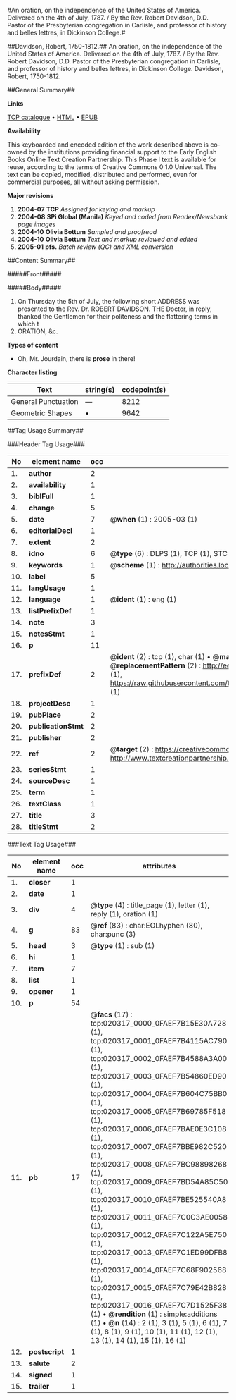 #An oration, on the independence of the United States of America. Delivered on the 4th of July, 1787. / By the Rev. Robert Davidson, D.D. Pastor of the Presbyterian congregation in Carlisle, and professor of history and belles lettres, in Dickinson College.#

##Davidson, Robert, 1750-1812.##
An oration, on the independence of the United States of America. Delivered on the 4th of July, 1787. / By the Rev. Robert Davidson, D.D. Pastor of the Presbyterian congregation in Carlisle, and professor of history and belles lettres, in Dickinson College.
Davidson, Robert, 1750-1812.

##General Summary##

**Links**

[TCP catalogue](http://www.ota.ox.ac.uk/tcp/)  • 
[HTML](http://tei.it.ox.ac.uk/tcp/Texts-HTML/free/N15/N15890.html)  • 
[EPUB](http://tei.it.ox.ac.uk/tcp/Texts-EPUB/free/N15/N15890.epub)

**Availability**

This keyboarded and encoded edition of the
	       work described above is co-owned by the institutions
	       providing financial support to the Early English Books
	       Online Text Creation Partnership. This Phase I text is
	       available for reuse, according to the terms of Creative
	       Commons 0 1.0 Universal. The text can be copied,
	       modified, distributed and performed, even for
	       commercial purposes, all without asking permission.

**Major revisions**

1. __2004-07__ __TCP__ *Assigned for keying and markup*
1. __2004-08__ __SPi Global (Manila)__ *Keyed and coded from Readex/Newsbank page images*
1. __2004-10__ __Olivia Bottum__ *Sampled and proofread*
1. __2004-10__ __Olivia Bottum__ *Text and markup reviewed and edited*
1. __2005-01__ __pfs.__ *Batch review (QC) and XML conversion*

##Content Summary##

#####Front#####

#####Body#####

1. On Thursday the 5th of July, the following short ADDRESS was presented to the Rev. Dr. ROBERT DAVIDSON.
THE Doctor, in reply, thanked the Gentlemen for their politeness and the flattering terms in which t
1. ORATION, &c.

**Types of content**

  * Oh, Mr. Jourdain, there is **prose** in there!

**Character listing**


|Text|string(s)|codepoint(s)|
|---|---|---|
|General Punctuation|—|8212|
|Geometric Shapes|▪|9642|

##Tag Usage Summary##

###Header Tag Usage###

|No|element name|occ|attributes|
|---|---|---|---|
|1.|__author__|2||
|2.|__availability__|1||
|3.|__biblFull__|1||
|4.|__change__|5||
|5.|__date__|7| @__when__ (1) : 2005-03 (1)|
|6.|__editorialDecl__|1||
|7.|__extent__|2||
|8.|__idno__|6| @__type__ (6) : DLPS (1), TCP (1), STC (1), NOTIS (1), IMAGE-SET (1), EVANS-CITATION (1)|
|9.|__keywords__|1| @__scheme__ (1) : http://authorities.loc.gov/ (1)|
|10.|__label__|5||
|11.|__langUsage__|1||
|12.|__language__|1| @__ident__ (1) : eng (1)|
|13.|__listPrefixDef__|1||
|14.|__note__|3||
|15.|__notesStmt__|1||
|16.|__p__|11||
|17.|__prefixDef__|2| @__ident__ (2) : tcp (1), char (1)  •  @__matchPattern__ (2) : ([0-9\-]+):([0-9IVX]+) (1), (.+) (1)  •  @__replacementPattern__ (2) : http://eebo.chadwyck.com/downloadtiff?vid=$1&page=$2 (1), https://raw.githubusercontent.com/textcreationpartnership/Texts/master/tcpchars.xml#$1 (1)|
|18.|__projectDesc__|1||
|19.|__pubPlace__|2||
|20.|__publicationStmt__|2||
|21.|__publisher__|2||
|22.|__ref__|2| @__target__ (2) : https://creativecommons.org/publicdomain/zero/1.0/ (1), http://www.textcreationpartnership.org/docs/. (1)|
|23.|__seriesStmt__|1||
|24.|__sourceDesc__|1||
|25.|__term__|1||
|26.|__textClass__|1||
|27.|__title__|3||
|28.|__titleStmt__|2||


###Text Tag Usage###

|No|element name|occ|attributes|
|---|---|---|---|
|1.|__closer__|1||
|2.|__date__|1||
|3.|__div__|4| @__type__ (4) : title_page (1), letter (1), reply (1), oration (1)|
|4.|__g__|83| @__ref__ (83) : char:EOLhyphen (80), char:punc (3)|
|5.|__head__|3| @__type__ (1) : sub (1)|
|6.|__hi__|1||
|7.|__item__|7||
|8.|__list__|1||
|9.|__opener__|1||
|10.|__p__|54||
|11.|__pb__|17| @__facs__ (17) : tcp:020317_0000_0FAEF7B15E30A728 (1), tcp:020317_0001_0FAEF7B4115AC790 (1), tcp:020317_0002_0FAEF7B4588A3A00 (1), tcp:020317_0003_0FAEF7B54860ED90 (1), tcp:020317_0004_0FAEF7B604C75BB0 (1), tcp:020317_0005_0FAEF7B69785F518 (1), tcp:020317_0006_0FAEF7BAE0E3C108 (1), tcp:020317_0007_0FAEF7BBE982C520 (1), tcp:020317_0008_0FAEF7BC98898268 (1), tcp:020317_0009_0FAEF7BD54A85C50 (1), tcp:020317_0010_0FAEF7BE525540A8 (1), tcp:020317_0011_0FAEF7C0C3AE0058 (1), tcp:020317_0012_0FAEF7C122A5E750 (1), tcp:020317_0013_0FAEF7C1ED99DFB8 (1), tcp:020317_0014_0FAEF7C68F902568 (1), tcp:020317_0015_0FAEF7C79E42B828 (1), tcp:020317_0016_0FAEF7C7D1525F38 (1)  •  @__rendition__ (1) : simple:additions (1)  •  @__n__ (14) : 2 (1), 3 (1), 5 (1), 6 (1), 7 (1), 8 (1), 9 (1), 10 (1), 11 (1), 12 (1), 13 (1), 14 (1), 15 (1), 16 (1)|
|12.|__postscript__|1||
|13.|__salute__|2||
|14.|__signed__|1||
|15.|__trailer__|1||
